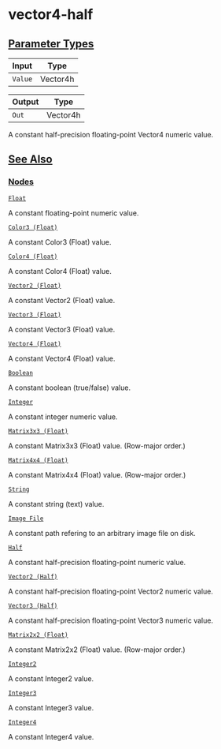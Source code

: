 # vector4-half


[Parameter Types](/documentation/shadergraph/procedural/vector4-(half)#Parameter-Types)
---------------------------------------------------------------------------------------

| Input | Type |
| --- | --- |
| `Value` | Vector4h |

| Output | Type |
| --- | --- |
| `Out` | Vector4h |

 A constant half-precision floating-point Vector4 numeric value.

[See Also](/documentation/shadergraph/procedural/vector4-(half)#see-also)
-------------------------------------------------------------------------

### [Nodes](/documentation/shadergraph/procedural/vector4-(half)#nodes)

[`Float`](/documentation/shadergraph/procedural/float)

 A constant floating-point numeric value.
 

[`Color3 (Float)`](/documentation/shadergraph/procedural/color3-(float))

 A constant Color3 (Float) value.
 

[`Color4 (Float)`](/documentation/shadergraph/procedural/color4-(float))

 A constant Color4 (Float) value.
 

[`Vector2 (Float)`](/documentation/shadergraph/procedural/vector2-(float))

 A constant Vector2 (Float) value.
 

[`Vector3 (Float)`](/documentation/shadergraph/procedural/vector3-(float))

 A constant Vector3 (Float) value.
 

[`Vector4 (Float)`](/documentation/shadergraph/procedural/vector4-(float))

 A constant Vector4 (Float) value.
 

[`Boolean`](/documentation/shadergraph/procedural/boolean)

 A constant boolean (true/false) value.
 

[`Integer`](/documentation/shadergraph/procedural/integer)

 A constant integer numeric value.
 

[`Matrix3x3 (Float)`](/documentation/shadergraph/procedural/matrix3x3-(float))

 A constant Matrix3x3 (Float) value. (Row-major order.)
 

[`Matrix4x4 (Float)`](/documentation/shadergraph/procedural/matrix4x4-(float))

 A constant Matrix4x4 (Float) value. (Row-major order.)
 

[`String`](/documentation/shadergraph/procedural/string)

 A constant string (text) value.
 

[`Image File`](/documentation/shadergraph/procedural/image-file)

 A constant path refering to an arbitrary image file on disk.
 

[`Half`](/documentation/shadergraph/procedural/half)

 A constant half-precision floating-point numeric value.
 

[`Vector2 (Half)`](/documentation/shadergraph/procedural/vector2-(half))

 A constant half-precision floating-point Vector2 numeric value.
 

[`Vector3 (Half)`](/documentation/shadergraph/procedural/vector3-(half))

 A constant half-precision floating-point Vector3 numeric value.
 

[`Matrix2x2 (Float)`](/documentation/shadergraph/procedural/matrix2x2-(float))

 A constant Matrix2x2 (Float) value. (Row-major order.)
 

[`Integer2`](/documentation/shadergraph/procedural/integer2)

 A constant Integer2 value.
 

[`Integer3`](/documentation/shadergraph/procedural/integer3)

 A constant Integer3 value.
 

[`Integer4`](/documentation/shadergraph/procedural/integer4)

 A constant Integer4 value.
 

